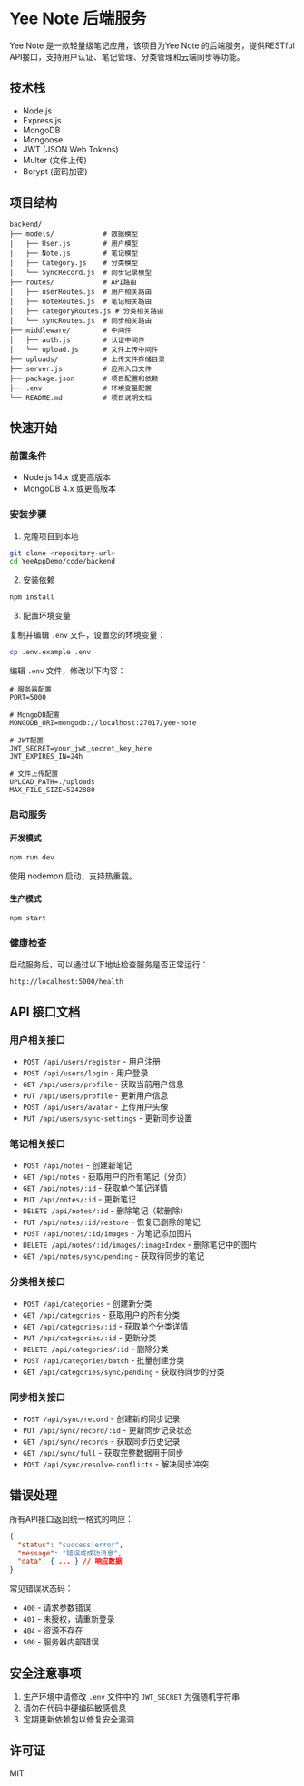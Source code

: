 # Yee Note 后端服务

Yee Note 是一款轻量级笔记应用，该项目为Yee Note 的后端服务，提供RESTful API接口，支持用户认证、笔记管理、分类管理和云端同步等功能。

## 技术栈

- Node.js
- Express.js
- MongoDB
- Mongoose
- JWT (JSON Web Tokens)
- Multer (文件上传)
- Bcrypt (密码加密)

## 项目结构

```
backend/
├── models/            # 数据模型
│   ├── User.js        # 用户模型
│   ├── Note.js        # 笔记模型
│   ├── Category.js    # 分类模型
│   └── SyncRecord.js  # 同步记录模型
├── routes/            # API路由
│   ├── userRoutes.js  # 用户相关路由
│   ├── noteRoutes.js  # 笔记相关路由
│   ├── categoryRoutes.js # 分类相关路由
│   └── syncRoutes.js  # 同步相关路由
├── middleware/        # 中间件
│   ├── auth.js        # 认证中间件
│   └── upload.js      # 文件上传中间件
├── uploads/           # 上传文件存储目录
├── server.js          # 应用入口文件
├── package.json       # 项目配置和依赖
├── .env               # 环境变量配置
└── README.md          # 项目说明文档
```

## 快速开始

### 前置条件

- Node.js 14.x 或更高版本
- MongoDB 4.x 或更高版本

### 安装步骤

1. 克隆项目到本地

```bash
git clone <repository-url>
cd YeeAppDemo/code/backend
```

2. 安装依赖

```bash
npm install
```

3. 配置环境变量

复制并编辑 `.env` 文件，设置您的环境变量：

```bash
cp .env.example .env
```

编辑 `.env` 文件，修改以下内容：

```
# 服务器配置
PORT=5000

# MongoDB配置
MONGODB_URI=mongodb://localhost:27017/yee-note

# JWT配置
JWT_SECRET=your_jwt_secret_key_here
JWT_EXPIRES_IN=24h

# 文件上传配置
UPLOAD_PATH=./uploads
MAX_FILE_SIZE=5242880
```

### 启动服务

#### 开发模式

```bash
npm run dev
```

使用 nodemon 启动，支持热重载。

#### 生产模式

```bash
npm start
```

### 健康检查

启动服务后，可以通过以下地址检查服务是否正常运行：

```
http://localhost:5000/health
```

## API 接口文档

### 用户相关接口

- `POST /api/users/register` - 用户注册
- `POST /api/users/login` - 用户登录
- `GET /api/users/profile` - 获取当前用户信息
- `PUT /api/users/profile` - 更新用户信息
- `POST /api/users/avatar` - 上传用户头像
- `PUT /api/users/sync-settings` - 更新同步设置

### 笔记相关接口

- `POST /api/notes` - 创建新笔记
- `GET /api/notes` - 获取用户的所有笔记（分页）
- `GET /api/notes/:id` - 获取单个笔记详情
- `PUT /api/notes/:id` - 更新笔记
- `DELETE /api/notes/:id` - 删除笔记（软删除）
- `PUT /api/notes/:id/restore` - 恢复已删除的笔记
- `POST /api/notes/:id/images` - 为笔记添加图片
- `DELETE /api/notes/:id/images/:imageIndex` - 删除笔记中的图片
- `GET /api/notes/sync/pending` - 获取待同步的笔记

### 分类相关接口

- `POST /api/categories` - 创建新分类
- `GET /api/categories` - 获取用户的所有分类
- `GET /api/categories/:id` - 获取单个分类详情
- `PUT /api/categories/:id` - 更新分类
- `DELETE /api/categories/:id` - 删除分类
- `POST /api/categories/batch` - 批量创建分类
- `GET /api/categories/sync/pending` - 获取待同步的分类

### 同步相关接口

- `POST /api/sync/record` - 创建新的同步记录
- `PUT /api/sync/record/:id` - 更新同步记录状态
- `GET /api/sync/records` - 获取同步历史记录
- `GET /api/sync/full` - 获取完整数据用于同步
- `POST /api/sync/resolve-conflicts` - 解决同步冲突

## 错误处理

所有API接口返回统一格式的响应：

```json
{
  "status": "success|error",
  "message": "错误或成功消息",
  "data": { ... } // 响应数据
}
```

常见错误状态码：

- `400` - 请求参数错误
- `401` - 未授权，请重新登录
- `404` - 资源不存在
- `500` - 服务器内部错误

## 安全注意事项

1. 生产环境中请修改 `.env` 文件中的 `JWT_SECRET` 为强随机字符串
2. 请勿在代码中硬编码敏感信息
3. 定期更新依赖包以修复安全漏洞

## 许可证

MIT